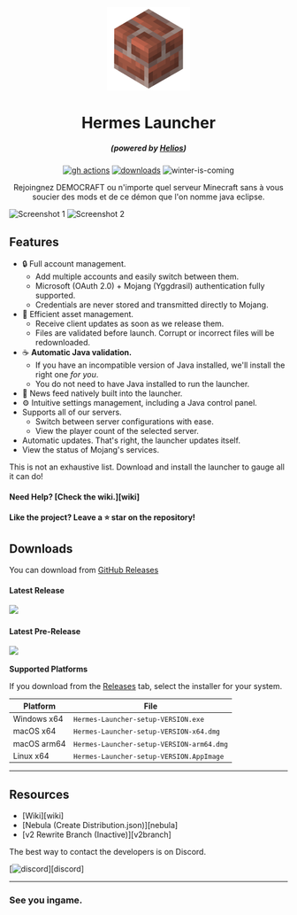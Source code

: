 <p align="center"><img src="./app/assets/images/SealCircle.png" width="150px" height="150px" alt="aventium softworks"></p>

<h1 align="center">Hermes Launcher</h1>

<em><h5 align="center">(powered by [Helios](https://github.com/dscalzi/))</h5></em>

[<p align="center"><img src="https://img.shields.io/github/actions/workflow/status/Funasitien/HermesLauncher/build.yml?branch=master&style=for-the-badge" alt="gh actions">](https://github.com/dscalzi/HeliosLauncher/actions) [<img src="https://img.shields.io/github/downloads/Funasitien/HermesLauncher/total.svg?style=for-the-badge" alt="downloads">](https://github.com/dscalzi/HeliosLauncher/releases) <img src="https://forthebadge.com/images/badges/winter-is-coming.svg"  height="28px" alt="winter-is-coming"></p>

<p align="center">Rejoingnez DEMOCRAFT ou n'importe quel serveur Minecraft sans à vous soucier des mods et de ce démon que l'on nomme java eclipse.</p>

![Screenshot 1](https://i.imgur.com/Dq2c1ti.png)
![Screenshot 2](https://i.imgur.com/Wl3a3xv.png)

## Features

* 🔒 Full account management.
  * Add multiple accounts and easily switch between them.
  * Microsoft (OAuth 2.0) + Mojang (Yggdrasil) authentication fully supported.
  * Credentials are never stored and transmitted directly to Mojang.
* 📂 Efficient asset management.
  * Receive client updates as soon as we release them.
  * Files are validated before launch. Corrupt or incorrect files will be redownloaded.
* ☕ **Automatic Java validation.**
  * If you have an incompatible version of Java installed, we'll install the right one *for you*.
  * You do not need to have Java installed to run the launcher.
* 📰 News feed natively built into the launcher.
* ⚙️ Intuitive settings management, including a Java control panel.
* Supports all of our servers.
  * Switch between server configurations with ease.
  * View the player count of the selected server.
* Automatic updates. That's right, the launcher updates itself.
*  View the status of Mojang's services.

This is not an exhaustive list. Download and install the launcher to gauge all it can do!

#### Need Help? [Check the wiki.][wiki]

#### Like the project? Leave a ⭐ star on the repository!

## Downloads

You can download from [GitHub Releases](https://github.com/Funasitien/HermesLauncher/releases)

#### Latest Release

[![](https://img.shields.io/github/release/Funasitien/HermesLauncher.svg?style=flat-square)](https://github.com/Funasitien/HermesLauncher/releases/latest)

#### Latest Pre-Release
[![](https://img.shields.io/github/release/Funasitien/HermesLauncher/all.svg?style=flat-square)](https://github.com/Funasitien/HermesLauncher/releases)

**Supported Platforms**

If you download from the [Releases](https://github.com/Funasitien/HermesLauncher/releases) tab, select the installer for your system.

| Platform | File |
| -------- | ---- |
| Windows x64 | `Hermes-Launcher-setup-VERSION.exe` |
| macOS x64 | `Hermes-Launcher-setup-VERSION-x64.dmg` |
| macOS arm64 | `Hermes-Launcher-setup-VERSION-arm64.dmg` |
| Linux x64 | `Hermes-Launcher-setup-VERSION.AppImage` |


---

## Resources

* [Wiki][wiki]
* [Nebula (Create Distribution.json)][nebula]
* [v2 Rewrite Branch (Inactive)][v2branch]

The best way to contact the developers is on Discord.

[![discord](https://discordapp.com/api/guilds/211524927831015424/embed.png?style=banner3)][discord]

---

### See you ingame.
